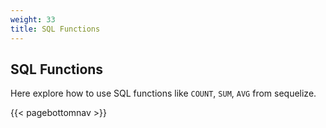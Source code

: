 ```yaml
---
weight: 33
title: SQL Functions
---
```


## SQL Functions

Here explore how to use SQL functions like `COUNT`, `SUM`, `AVG` from
sequelize.

{{< pagebottomnav >}}
